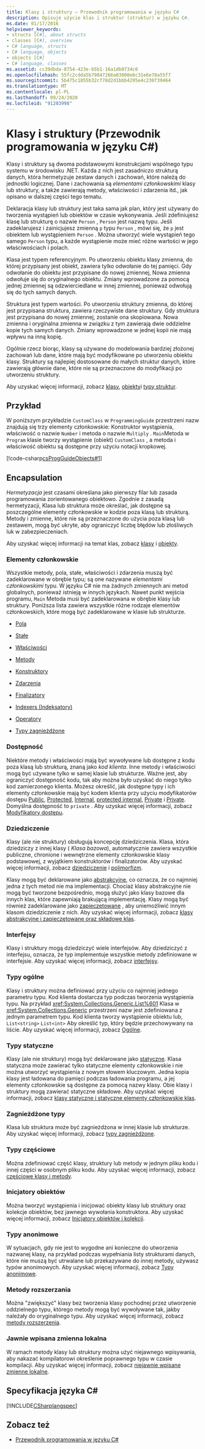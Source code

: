 ```yaml
---
title: Klasy i struktury — Przewodnik programowania w języku C#
description: Opisuje użycie klas i struktur (struktur) w języku C#.
ms.date: 01/17/2016
helpviewer_keywords:
- structs [C#], about structs
- classes [C#], overview
- C# language, structs
- C# language, objects
- objects [C#]
- C# language, classes
ms.assetid: cc39dbda-8754-423e-b5b1-16a1db0734c0
ms.openlocfilehash: 55fc2cdda5b79847266a03800e6c31e6e78a55f7
ms.sourcegitcommit: 5b475c1855b32cf78d2d1bbb4295e4c236f39464
ms.translationtype: MT
ms.contentlocale: pl-PL
ms.lasthandoff: 09/24/2020
ms.locfileid: "91203998"
---
```

# <a name="classes-and-structs-c-programming-guide"></a>Klasy i struktury (Przewodnik programowania w języku C#)

Klasy i struktury są dwoma podstawowymi konstrukcjami wspólnego typu systemu w środowisku .NET. Każda z nich jest zasadniczo strukturą danych, która hermetyzuje zestaw danych i zachowań, które należą do jednostki logicznej. Dane i zachowania są *elementami członkowskimi* klasy lub struktury, a także zawierają metody, właściwości i zdarzenia itd., jak opisano w dalszej części tego tematu.  
  
 Deklaracja klasy lub struktury jest taka sama jak plan, który jest używany do tworzenia wystąpień lub obiektów w czasie wykonywania. Jeśli zdefiniujesz klasę lub strukturę o nazwie `Person` , `Person` jest nazwą typu. Jeśli zadeklarujesz i zainicjujesz zmienną `p` typu `Person` , mówi się, że `p` jest obiektem lub wystąpieniem `Person` . Można utworzyć wiele wystąpień tego samego `Person` typu, a każde wystąpienie może mieć różne wartości w jego właściwościach i polach.  
  
 Klasa jest typem referencyjnym. Po utworzeniu obiektu klasy zmienna, do której przypisany jest obiekt, zawiera tylko odwołanie do tej pamięci. Gdy odwołanie do obiektu jest przypisane do nowej zmiennej, Nowa zmienna odwołuje się do oryginalnego obiektu. Zmiany wprowadzone za pomocą jednej zmiennej są odzwierciedlane w innej zmiennej, ponieważ odwołują się do tych samych danych.  
  
 Struktura jest typem wartości. Po utworzeniu struktury zmienna, do której jest przypisana struktura, zawiera rzeczywiste dane struktury. Gdy struktura jest przypisana do nowej zmiennej, zostanie ona skopiowana. Nowa zmienna i oryginalna zmienna w związku z tym zawierają dwie oddzielne kopie tych samych danych. Zmiany wprowadzone w jednej kopii nie mają wpływu na inną kopię.  
  
 Ogólnie rzecz biorąc, klasy są używane do modelowania bardziej złożonej zachowań lub dane, które mają być modyfikowane po utworzeniu obiektu klasy. Struktury są najlepiej dostosowane do małych struktur danych, które zawierają głównie dane, które nie są przeznaczone do modyfikacji po utworzeniu struktury.  
  
 Aby uzyskać więcej informacji, zobacz [klasy](./classes.md), [obiekty](./objects.md)i [typy struktur](../../language-reference/builtin-types/struct.md).  
  
## <a name="example"></a>Przykład  

 W poniższym przykładzie `CustomClass` w `ProgrammingGuide` przestrzeni nazw znajdują się trzy elementy członkowskie: Konstruktor wystąpienia, właściwość o nazwie `Number` i metoda o nazwie `Multiply` . `Main`Metoda w `Program` klasie tworzy wystąpienie (obiekt) `CustomClass` , a metoda i właściwość obiektu są dostępne przy użyciu notacji kropkowej.
  
 [!code-csharp[csProgGuideObjects#1](../../../../samples/snippets/csharp/programming-guide/classes-and-structs/class1.cs#1)]  
  
## <a name="encapsulation"></a>Encapsulation  

 *Hermetyzacja* jest czasami określana jako pierwszy filar lub zasada programowania zorientowanego obiektowo. Zgodnie z zasadą hermetyzacji, Klasa lub struktura może określać, jak dostępne są poszczególne elementy członkowskie w kodzie poza klasą lub strukturą. Metody i zmienne, które nie są przeznaczone do użycia poza klasą lub zestawem, mogą być ukryte, aby ograniczyć liczbę błędów lub złośliwych luk w zabezpieczeniach.  
  
 Aby uzyskać więcej informacji na temat klas, zobacz [klasy](./classes.md) i [obiekty](./objects.md).  
  
### <a name="members"></a>Elementy członkowskie  

 Wszystkie metody, pola, stałe, właściwości i zdarzenia muszą być zadeklarowane w obrębie typu; są one nazywane *elementami członkowskimi* typu. W języku C# nie ma żadnych zmiennych ani metod globalnych, ponieważ istnieją w innych językach. Nawet punkt wejścia programu, `Main` Metoda musi być zadeklarowana w obrębie klasy lub struktury. Poniższa lista zawiera wszystkie różne rodzaje elementów członkowskich, które mogą być zadeklarowane w klasie lub strukturze.  
  
- [Pola](./fields.md)  
  
- [Stałe](./constants.md)  
  
- [Właściwości](./properties.md)  
  
- [Metody](./methods.md)  
  
- [Konstruktory](./constructors.md)  
  
- [Zdarzenia](../events/index.md)  
  
- [Finalizatory](./destructors.md)  
  
- [Indexers (Indeksatory)](../indexers/index.md)  
  
- [Operatory](../../language-reference/operators/index.md)  
  
- [Typy zagnieżdżone](./nested-types.md)  
  
### <a name="accessibility"></a>Dostępność  

 Niektóre metody i właściwości mają być wywoływane lub dostępne z kodu poza klasą lub strukturą, znaną jako *kod klienta*. Inne metody i właściwości mogą być używane tylko w samej klasie lub strukturze. Ważne jest, aby ograniczyć dostępność kodu, tak aby można było uzyskać do niego tylko kod zamierzonego klienta. Możesz określić, jak dostępne typy i ich elementy członkowskie mają być kodem klienta przy użyciu modyfikatorów dostępu [Public](../../language-reference/keywords/public.md), [Protected](../../language-reference/keywords/protected.md), [Internal](../../language-reference/keywords/internal.md), [protected internal](../../language-reference/keywords/protected-internal.md), [Private](../../language-reference/keywords/private.md) i [Private](../../language-reference/keywords/private-protected.md). Domyślna dostępność to `private` . Aby uzyskać więcej informacji, zobacz [Modyfikatory dostępu](./access-modifiers.md).  
  
### <a name="inheritance"></a>Dziedziczenie  

 Klasy (ale nie struktury) obsługują koncepcję dziedziczenia. Klasa, która dziedziczy z innej klasy ( *Klasa bazowa*), automatycznie zawiera wszystkie publiczne, chronione i wewnętrzne elementy członkowskie klasy podstawowej, z wyjątkiem konstruktorów i finalizatorów. Aby uzyskać więcej informacji, zobacz [dziedziczenie](./inheritance.md) i [polimorfizm](./polymorphism.md).  
  
 Klasy mogą być deklarowane jako [abstrakcyjne](../../language-reference/keywords/abstract.md), co oznacza, że co najmniej jedna z tych metod nie ma implementacji. Chociaż klasy abstrakcyjne nie mogą być tworzone bezpośrednio, mogą służyć jako klasy bazowe dla innych klas, które zapewniają brakującą implementację. Klasy mogą być również zadeklarowane jako [zapieczętowane](../../language-reference/keywords/sealed.md) , aby uniemożliwić innym klasom dziedziczenie z nich. Aby uzyskać więcej informacji, zobacz [klasy abstrakcyjne i zapieczętowane oraz składowe klas](./abstract-and-sealed-classes-and-class-members.md).  
  
### <a name="interfaces"></a>Interfejsy  

 Klasy i struktury mogą dziedziczyć wiele interfejsów. Aby dziedziczyć z interfejsu, oznacza, że typ implementuje wszystkie metody zdefiniowane w interfejsie. Aby uzyskać więcej informacji, zobacz [interfejsy](../interfaces/index.md).  
  
### <a name="generic-types"></a>Typy ogólne  

 Klasy i struktury można definiować przy użyciu co najmniej jednego parametru typu. Kod klienta dostarcza typ podczas tworzenia wystąpienia typu. Na przykład <xref:System.Collections.Generic.List%601> Klasa w <xref:System.Collections.Generic> przestrzeni nazw jest zdefiniowana z jednym parametrem typu. Kod klienta tworzy wystąpienie obiektu lub, `List<string>` `List<int>` Aby określić typ, który będzie przechowywany na liście. Aby uzyskać więcej informacji, zobacz [Ogólne](../generics/index.md).  
  
### <a name="static-types"></a>Typy statyczne  

 Klasy (ale nie struktury) mogą być deklarowane jako [statyczne](../../language-reference/keywords/static.md). Klasa statyczna może zawierać tylko statyczne elementy członkowskie i nie można utworzyć wystąpienia z nowym słowem kluczowym. Jedna kopia klasy jest ładowana do pamięci podczas ładowania programu, a jej elementy członkowskie są dostępne za pomocą nazwy klasy. Obie klasy i struktury mogą zawierać statyczne składowe. Aby uzyskać więcej informacji, zobacz [klasy statyczne i statyczne elementy członkowskie klas](./static-classes-and-static-class-members.md).  
  
### <a name="nested-types"></a>Zagnieżdżone typy  

 Klasa lub struktura może być zagnieżdżona w innej klasie lub strukturze. Aby uzyskać więcej informacji, zobacz [typy zagnieżdżone](./nested-types.md).  
  
### <a name="partial-types"></a>Typy częściowe  

 Można zdefiniować część klasy, struktury lub metody w jednym pliku kodu i innej części w osobnym pliku kodu. Aby uzyskać więcej informacji, zobacz [częściowe klasy i metody](./partial-classes-and-methods.md).  
  
### <a name="object-initializers"></a>Inicjatory obiektów  

 Można tworzyć wystąpienia i inicjować obiekty klasy lub struktury oraz kolekcje obiektów, bez jawnego wywołania konstruktora. Aby uzyskać więcej informacji, zobacz [Inicjatory obiektów i kolekcji](./object-and-collection-initializers.md).  
  
### <a name="anonymous-types"></a>Typy anonimowe  

 W sytuacjach, gdy nie jest to wygodne ani konieczne do utworzenia nazwanej klasy, na przykład podczas wypełniania listy strukturami danych, które nie muszą być utrwalane lub przekazywane do innej metody, używasz typów anonimowych. Aby uzyskać więcej informacji, zobacz [Typy anonimowe](./anonymous-types.md).  
  
### <a name="extension-methods"></a>Metody rozszerzania  

 Można "zwiększyć" klasy bez tworzenia klasy pochodnej przez utworzenie oddzielnego typu, którego metody mogą być wywoływane tak, jakby należały do oryginalnego typu. Aby uzyskać więcej informacji, zobacz [metody rozszerzenia](./extension-methods.md).  
  
### <a name="implicitly-typed-local-variables"></a>Jawnie wpisana zmienna lokalna  

 W ramach metody klasy lub struktury można użyć niejawnego wpisywania, aby nakazać kompilatorowi określenie poprawnego typu w czasie kompilacji. Aby uzyskać więcej informacji, zobacz [niejawnie wpisane zmienne lokalne](./implicitly-typed-local-variables.md).  
  
## <a name="c-language-specification"></a>Specyfikacja języka C#  

 [!INCLUDE[CSharplangspec](~/includes/csharplangspec-md.md)]  
  
## <a name="see-also"></a>Zobacz też

- [Przewodnik programowania w języku C#](../index.md)
